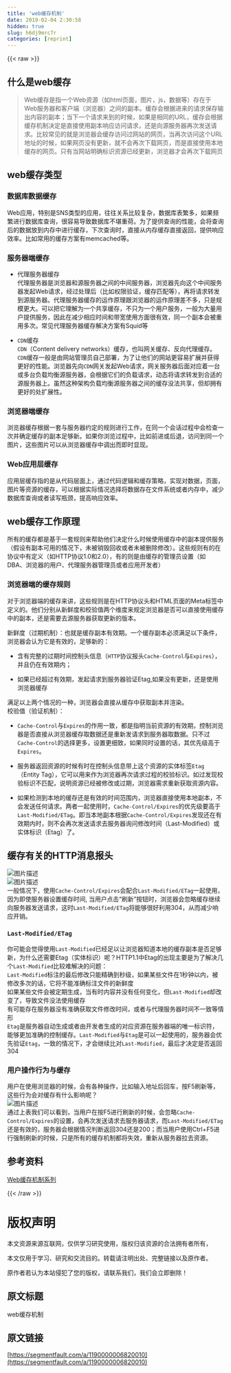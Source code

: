```yaml
---
title: 'web缓存机制' 
date: 2019-02-04 2:30:58
hidden: true
slug: h6dj9mrc7r
categories: [reprint]
---
```


{{< raw >}}

                    
<h2 id="articleHeader0">什么是web缓存</h2>
<blockquote><p>Web缓存是指一个Web资源（如html页面，图片，js，数据等）存在于Web服务器和客户端（浏览器）之间的副本。缓存会根据进来的请求保存输出内容的副本；当下一个请求来到的时候，如果是相同的URL，缓存会根据缓存机制决定是直接使用副本响应访问请求，还是向源服务器再次发送请求。比较常见的就是浏览器会缓存访问过网站的网页，当再次访问这个URL地址的时候，如果网页没有更新，就不会再次下载网页，而是直接使用本地缓存的网页。只有当网站明确标识资源已经更新，浏览器才会再次下载网页</p></blockquote>
<h2 id="articleHeader1">web缓存类型</h2>
<h3 id="articleHeader2">数据库数据缓存</h3>
<p>Web应用，特别是SNS类型的应用，往往关系比较复杂，数据库表繁多，如果频繁进行数据库查询，很容易导致数据库不堪重荷。为了提供查询的性能，会将查询后的数据放到内存中进行缓存，下次查询时，直接从内存缓存直接返回，提供响应效率。比如常用的缓存方案有memcached等。</p>
<h3 id="articleHeader3">服务器端缓存</h3>
<ul>
<li><p>代理服务器缓存<br>代理服务器是浏览器和源服务器之间的中间服务器，浏览器先向这个中间服务器发起Web请求，经过处理后（比如权限验证，缓存匹配等），再将请求转发到源服务器。代理服务器缓存的运作原理跟浏览器的运作原理差不多，只是规模更大。可以把它理解为一个共享缓存，不只为一个用户服务，一般为大量用户提供服务，因此在减少相应时间和带宽使用方面很有效，同一个副本会被重用多次。常见代理服务器缓存解决方案有Squid等</p></li>
<li><p><code>CDN</code>缓存<br><code>CDN</code>（Content delivery networks）缓存，也叫网关缓存、反向代理缓存。<code>CDN</code>缓存一般是由网站管理员自己部署，为了让他们的网站更容易扩展并获得更好的性能。浏览器先向<code>CDN</code>网关发起Web请求，网关服务器后面对应着一台或多台负载均衡源服务器，会根据它们的负载请求，动态将请求转发到合适的源服务器上。虽然这种架构负载均衡源服务器之间的缓存没法共享，但却拥有更好的处扩展性。</p></li>
</ul>
<h3 id="articleHeader4">浏览器端缓存</h3>
<p>浏览器缓存根据一套与服务器约定的规则进行工作，在同一个会话过程中会检查一次并确定缓存的副本足够新。如果你浏览过程中，比如前进或后退，访问到同一个图片，这些图片可以从浏览器缓存中调出而即时显现。</p>
<h3 id="articleHeader5">Web应用层缓存</h3>
<p>应用层缓存指的是从代码层面上，通过代码逻辑和缓存策略，实现对数据，页面，图片等资源的缓存，可以根据实际情况选择将数据存在文件系统或者内存中，减少数据库查询或者读写瓶颈，提高响应效率。</p>
<h2 id="articleHeader6">web缓存工作原理</h2>
<p>所有的缓存都是基于一套规则来帮助他们决定什么时候使用缓存中的副本提供服务（假设有副本可用的情况下，未被销毁回收或者未被删除修改）。这些规则有的在协议中有定义（如HTTP协议1.0和2.0），有的则是由缓存的管理员设置（如DBA、浏览器的用户、代理服务器管理员或者应用开发者）</p>
<h3 id="articleHeader7">浏览器端的缓存规则</h3>
<p>对于浏览器端的缓存来讲，这些规则是在HTTP协议头和HTML页面的Meta标签中定义的。他们分别从新鲜度和校验值两个维度来规定浏览器是否可以直接使用缓存中的副本，还是需要去源服务器获取更新的版本。</p>
<p>新鲜度（过期机制）：也就是缓存副本有效期。一个缓存副本必须满足以下条件，浏览器会认为它是有效的，足够新的：</p>
<ul>
<li><p>含有完整的过期时间控制头信息（<code>HTTP</code>协议报头<code>Cache-Control</code>与<code>Expires</code>），并且仍在有效期内；</p></li>
<li><p>如果已经超过有效期，发起请求到服务器验证Etag,如果没有更新，还是使用浏览器缓存</p></li>
</ul>
<p>满足以上两个情况的一种，浏览器会直接从缓存中获取副本并渲染。<br>校验值（验证机制）：</p>
<ul>
<li><p><code>Cache-Control</code>与<code>Expires</code>的作用一致，都是指明当前资源的有效期，控制浏览器是否直接从浏览器缓存取数据还是重新发请求到服务器取数据。只不过<code>Cache-Control</code>的选择更多，设置更细致，如果同时设置的话，其优先级高于<code>Expires</code>。</p></li>
<li><p>服务器返回资源的时候有时在控制头信息带上这个资源的实体标签<code>Etag</code>（Entity Tag），它可以用来作为浏览器再次请求过程的校验标识。如过发现校验标识不匹配，说明资源已经被修改或过期，浏览器需求重新获取资源内容。</p></li>
<li><p>如果检测到本地的缓存还是有效的时间范围内，浏览器直接使用本地副本，不会发送任何请求。两者一起使用时，<code>Cache-Control/Expires</code>的优先级要高于<code>Last-Modified/ETag</code>。即当本地副本根据<code>Cache-Control/Expires</code>发现还在有效期内时，则不会再次发送请求去服务器询问修改时间（Last-Modified）或实体标识（Etag）了。</p></li>
</ul>
<h2 id="articleHeader8">缓存有关的HTTP消息报头</h2>
<p><span class="img-wrap"><img data-src="/img/bVCMeq" src="https://static.alili.tech/img/bVCMeq" alt="图片描述" title="图片描述" style="cursor: pointer; display: inline;"></span><br><span class="img-wrap"><img data-src="/img/bVCMeI" src="https://static.alili.tech/img/bVCMeI" alt="图片描述" title="图片描述" style="cursor: pointer; display: inline;"></span><br>一般情况下，使用<code>Cache-Control/Expires</code>会配合<code>Last-Modified/ETag</code>一起使用，因为即使服务器设置缓存时间, 当用户点击“刷新”按钮时，浏览器会忽略缓存继续向服务器发送请求，这时<code>Last-Modified/ETag</code>将能够很好利用304，从而减少响应开销。</p>
<h3 id="articleHeader9"><code>Last-Modified/ETag</code></h3>
<p>你可能会觉得使用<code>Last-Modified</code>已经足以让浏览器知道本地的缓存副本是否足够新，为什么还需要Etag（实体标识）呢？HTTP1.1中Etag的出现主要是为了解决几个<code>Last-Modified</code>比较难解决的问题：<br><code>Last-Modified</code>标注的最后修改只能精确到秒级，如果某些文件在1秒钟以内，被修改多次的话，它将不能准确标注文件的新鲜度<br>如果某些文件会被定期生成，当有时内容并没有任何变化，但<code>Last-Modified</code>却改变了，导致文件没法使用缓存<br>有可能存在服务器没有准确获取文件修改时间，或者与代理服务器时间不一致等情形<br><code>Etag</code>是服务器自动生成或者由开发者生成的对应资源在服务器端的唯一标识符，能够更加准确的控制缓存。<code>Last-Modified</code>与<code>Etag</code>是可以一起使用的，服务器会优先验证<code>Etag</code>，一致的情况下，才会继续比对<code>Last-Modified</code>，最后才决定是否返回304</p>
<h3 id="articleHeader10">用户操作行为与缓存</h3>
<p>用户在使用浏览器的时候，会有各种操作，比如输入地址后回车，按F5刷新等，这些行为会对缓存有什么影响呢？<br><span class="img-wrap"><img data-src="/img/bVCMkD" src="https://static.alili.tech/img/bVCMkD" alt="图片描述" title="图片描述" style="cursor: pointer; display: inline;"></span><br>通过上表我们可以看到，当用户在按F5进行刷新的时候，会忽略<code>Cache-Control/Expires</code>的设置，会再次发送请求去服务器请求，而<code>Last-Modified/ETag</code>还是有效的，服务器会根据情况判断返回304还是200；而当用户使用Ctrl+F5进行强制刷新的时候，只是所有的缓存机制都将失效，重新从服务器拉去资源。</p>
<h2 id="articleHeader11">参考资料</h2>
<p><a href="http://www.alloyteam.com/2013/12/web-cache-6-hybrid-app-tailored-cache/" rel="nofollow noreferrer" target="_blank">Web缓存机制系列</a></p>

                
{{< /raw >}}

# 版权声明
本文资源来源互联网，仅供学习研究使用，版权归该资源的合法拥有者所有，

本文仅用于学习、研究和交流目的。转载请注明出处、完整链接以及原作者。

原作者若认为本站侵犯了您的版权，请联系我们，我们会立即删除！

## 原文标题
web缓存机制

## 原文链接
[https://segmentfault.com/a/1190000006820010](https://segmentfault.com/a/1190000006820010)

